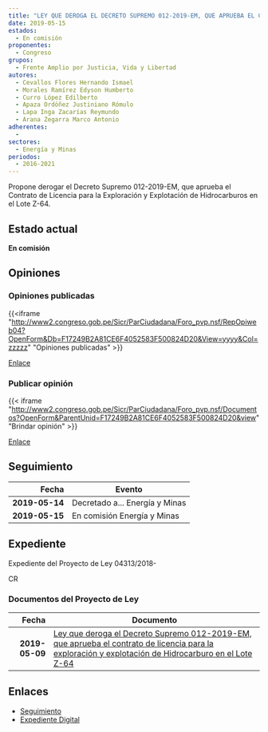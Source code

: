 ```yaml
---
title: "LEY QUE DEROGA EL DECRETO SUPREMO 012-2019-EM, QUE APRUEBA EL CONTRATO DE LICENCIA PARA LA EXPLORACIÓN Y EXPLOTACIÓN DE HIDROCARBUROS EN EL LOTE Z-64"
date: 2019-05-15
estados: 
  - En comisión
proponentes: 
  - Congreso
grupos: 
  - Frente Amplio por Justicia, Vida y Libertad
autores: 
  - Cevallos Flores Hernando Ismael
  - Morales Ramírez Edyson Humberto
  - Curro López Edilberto
  - Apaza Ordóñez Justiniano Rómulo
  - Lapa Inga Zacarías Reymundo
  - Arana Zegarra Marco Antonio
adherentes: 
  - 
sectores: 
  - Energía y Minas
periodos: 
  - 2016-2021
---
```


Propone derogar el Decreto Supremo 012-2019-EM, que aprueba el Contrato de Licencia para la Exploración y Explotación de Hidrocarburos en el Lote Z-64.


## Estado actual

**En comisión**

## Opiniones

### Opiniones publicadas

{{<iframe "http://www2.congreso.gob.pe/Sicr/ParCiudadana/Foro_pvp.nsf/RepOpiweb04?OpenForm&Db=F17249B2A81CE6F4052583F500824D20&View=yyyy&Col=zzzzz" "Opiniones publicadas" >}}

[Enlace](http://www2.congreso.gob.pe/Sicr/ParCiudadana/Foro_pvp.nsf/RepOpiweb04?OpenForm&Db=F17249B2A81CE6F4052583F500824D20&View=yyyy&Col=zzzzz)
### Publicar opinión

{{< iframe "http://www2.congreso.gob.pe/Sicr/ParCiudadana/Foro_pvp.nsf/Documentos?OpenForm&ParentUnid=F17249B2A81CE6F4052583F500824D20&view" "Brindar opinión" >}}

[Enlace](http://www2.congreso.gob.pe/Sicr/ParCiudadana/Foro_pvp.nsf/Documentos?OpenForm&ParentUnid=F17249B2A81CE6F4052583F500824D20&view)

## Seguimiento

| Fecha | Evento |
|------:|--------|
| **2019-05-14** | Decretado a... Energía y Minas|
| **2019-05-15** | En comisión Energía y Minas|


## Expediente

Expediente del Proyecto de Ley 04313/2018-

CR


### Documentos del Proyecto de Ley

| Fecha | Documento |
|------:|--------|
| **2019-05-09** | [Ley que deroga el Decreto Supremo 012-2019-EM, que aprueba el contrato de licencia para la exploración y explotación de Hidrocarburo en el Lote Z-64](http://www.leyes.congreso.gob.pe/Documentos/2016_2021/Proyectos_de_Ley_y_de_Resoluciones_Legislativas/PL0431320190509.pdf) |

## Enlaces 

- [Seguimiento](http://www2.congreso.gob.pe/Sicr/TraDocEstProc/CLProLey2016.nsf/f7fff46988ca05b1052578e100829cc7/7e9ab9b6a7e2a166052583f5007dd072?OpenDocument)
- [Expediente Digital](http://www2.congreso.gob.pe/Sicr/TraDocEstProc/CLProLey2016.nsf/f7fff46988ca05b1052578e100829cc7/7e9ab9b6a7e2a166052583f5007dd072?OpenDocument&Click=05257FB7005EB655.eb71d0cf91d8294e05256cdf006b5706/$Body/0.1C6C)
